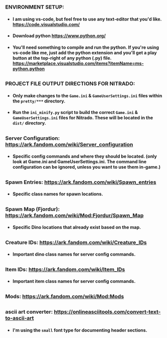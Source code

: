 ### ENVIRONMENT SETUP:
- #### I am using vs-code, but feel free to use any text-editor that you'd like. https://code.visualstudio.com/
- #### Download python https://www.python.org/
- #### You'll need something to compile and run the python. If you're using vs-code like me, just add the python extension and you'll get a play button at the top-right of any python (.py) file. https://marketplace.visualstudio.com/items?itemName=ms-python.python

##
### PROJECT FILE OUTPUT DIRECTIONS FOR NITRADO:
- #### Only make changes to the ```Game.ini``` & ```GameUserSettings.ini``` files within the ```pretty/***``` directory.
- #### Run the ```ini_minify.py``` script to build the correct ```Game.ini``` & ```GameUserSettings.ini``` files for Nitrado. These will be located in the ```dist/``` directory.

##
### Server Configuration: https://ark.fandom.com/wiki/Server_configuration
- #### Specific config commands and where they should be located. (only look at Game.ini and GameUserSettings.ini. The command line configuration can be ignored, unless you want to use them in-game.)

##
### Spawn Entries: https://ark.fandom.com/wiki/Spawn_entries
- #### Specific class names for spawn locations.

##
### Spawn Map (Fjordur): https://ark.fandom.com/wiki/Mod:Fjordur/Spawn_Map
- #### Specific Dino locations that already exist based on the map.

##
### Creature IDs: https://ark.fandom.com/wiki/Creature_IDs
- #### Important dino class names for server config commands.

##
### Item IDs: https://ark.fandom.com/wiki/Item_IDs
- #### Important item class names for server config commands.

##
### Mods: https://ark.fandom.com/wiki/Mod:Mods

##
### ascii art converter: https://onlineasciitools.com/convert-text-to-ascii-art
- #### I'm using the ```small``` font type for documenting header sections.
